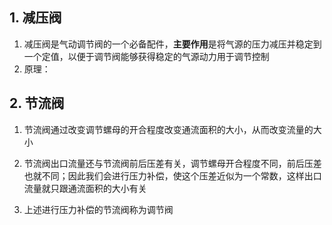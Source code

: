 ## 1. 减压阀

1. 减压阀是气动调节阀的一个必备配件，**主要作用**是将气源的压力减压并稳定到一个定值，以便于调节阀能够获得稳定的气源动力用于调节控制
2. 原理：

## 2. 节流阀

1. 节流阀通过改变调节螺母的开合程度改变通流面积的大小，从而改变流量的大小

2. 节流阀出口流量还与节流阀前后压差有关，调节螺母开合程度不同，前后压差也就不同；因此我们会进行压力补偿，使这个压差近似为一个常数，这样出口流量就只跟通流面积的大小有关
3. 上述进行压力补偿的节流阀称为调节阀